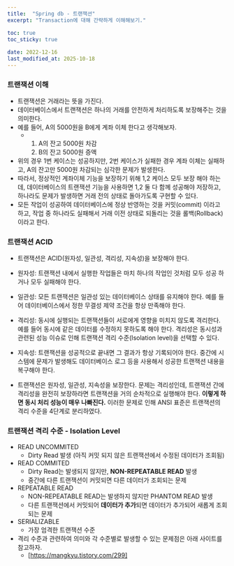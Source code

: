 ```yaml
---
title:  "Spring db - 트랜잭션"
excerpt: "Transaction에 대해 간략하게 이해해보기."

toc: true
toc_sticky: true
 
date: 2022-12-16
last_modified_at: 2025-10-18
---
```


### 트랜잭션 이해
- 트랜잭션은 거래라는 뜻을 가진다.
- 데이터베이스에서 트랜잭션은 하나의 거래를 안전하게 처리하도록 보장해주는 것을 의미한다.
- 예를 들어, A의 5000원을 B에게 계좌 이체 한다고 생각해보자.
  - 1. A의 잔고 5000원 차감
    2. B의 잔고 5000원 증액
- 위의 경우 1번 케이스는 성공하지만, 2번 케이스가 실패한 경우 계좌 이체는 실패하고, A의 잔고만 5000원 차감되는 심각한 문제가 발생한다.
- 따라서, 정상적인 계좌이체 기능을 보장하기 위해 1,2 케이스 모두 보장 해야 하는데, 데이터베이스의 트랜잭션 기능을 사용하면 1,2 둘 다 함께 성공해야 저장하고, 하나라도 문제가 발생하면 거래 전의 상태로 돌아가도록 구현할 수 있다.
- 모든 작업이 성공하여 데이터베이스에 정상 반영하는 것을 커밋(commit) 이라고 하고, 작업 중 하나라도 실패해서 거래 이전 상태로 되돌리는 것을 롤백(Rollback)이라고 한다.

### 트랜잭션 ACID
-  트랜잭션은 ACID(원자성, 일관성, 격리성, 지속성)을 보장해야 한다.

- 원자성: 트랜잭션 내에서 실행한 작업들은 마치 하나의 작업인 것처럼 모두 성공 하거나 모두 실패해야 한다.

- 일관성: 모든 트랜잭션은 일관성 있는 데이터베이스 상태를 유지해야 한다. 예를 들어 데이터베이스에서 정한 무결성 제약 조건을 항상 만족해야 한다.

- 격리성: 동시에 실행되는 트랜잭션들이 서로에게 영향을 미치지 않도록 격리한다. 예를 들어 동시에 같은 데이터를 수정하지 못하도록 해야 한다. 
격리성은 동시성과 관련된 성능 이슈로 인해 트랜잭션 격리 수준(Isolation level)을 선택할 수 있다.

- 지속성: 트랜잭션을 성공적으로 끝내면 그 결과가 항상 기록되어야 한다. 중간에 시스템에 문제가 발생해도 데이터베이스 로그 등을 사용해서 성공한 트랜잭션 내용을 복구해야 한다.

- 트랜잭션은 원자성, 일관성, 지속성을 보장한다. 문제는 격리성인데, 트랜잭션 간에 격리성을 완전히 보장하라면 트랜잭션을 거의 순차적으로 실행해야 한다. **이렇게 하면 동시 처리 성능이 매우 나빠진다.**
이러한 문제로 인해 ANSI 표준은 트랜잭션의 격리 수준을 4단계로 분리하였다.

### 트랜잭션 격리 수준 - Isolation Level

- READ UNCOMMITED
    - Dirty Read 발생 (아직 커밋 되지 않은 트랜잭션에서 수정된 데이터가 조회됨)
- READ COMMITED
    - Dirty Read는 발생되지 않지만, **NON-REPEATABLE READ** 발생
    - 중간에 다른 트랜잭션이 커밋되면 다른 데이터가 조회되는 문제
- REPEATABLE READ
    - NON-REPEATABLE READ는 발생하지 않지만 PHANTOM READ 발생
    - 다른 트랜잭션에서 커밋되어 **데이터가 추가**되면 데이터가 추가되어 새롭게 조회되는 문제
- SERIALIZABLE
    - 가장 엄격한 트랜잭션 수준
- 격리 수준과 관련하여 의미와 각 수준별로 발생할 수 있는 문제점은 아래 사이트를 참고하자.
  - [https://mangkyu.tistory.com/299]
